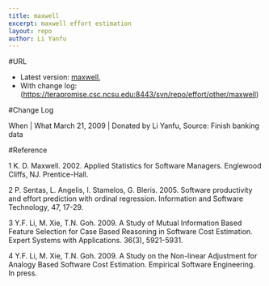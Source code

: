 ```yaml
---
title: maxwell
excerpt: maxwell effort estimation
layout: repo
author: Li Yanfu
---
```



#URL

  * Latest version: [maxwell](https://terapromise.csc.ncsu.edu:8443/svn/repo/effort/other/maxwell/maxwell.arff),
  * With change log: (https://terapromise.csc.ncsu.edu:8443/svn/repo/effort/other/maxwell)
  
#Change Log

When | What
   March 21, 2009 | Donated by Li Yanfu, Source: Finish banking data

#Reference

1 K. D. Maxwell. 2002. Applied Statistics for Software Managers. Englewood Cliffs, NJ. Prentice-Hall.

2 P. Sentas, L. Angelis, I. Stamelos, G. Bleris. 2005. Software productivity and effort prediction with ordinal regression. Information and Software Technology, 47, 17-29.

3 Y.F. Li, M. Xie, T.N. Goh. 2009. A Study of Mutual Information Based Feature Selection for Case Based Reasoning in Software Cost Estimation. Expert Systems with Applications. 36(3), 5921-5931.

4 Y.F. Li, M. Xie, T.N. Goh. 2009. A Study on the Non-linear Adjustment for Analogy Based Software Cost Estimation. Empirical Software Engineering. In press.

